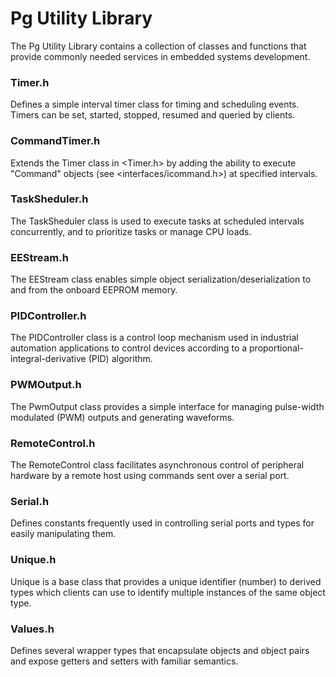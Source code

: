 # Pg Utility Library
The Pg Utility Library contains a collection of classes and functions that provide commonly needed services in embedded systems development.

### Timer.h
Defines a simple interval timer class for timing and scheduling events. Timers can be set, started, stopped, resumed and queried by clients.

### CommandTimer.h
Extends the Timer class in <Timer.h> by adding the ability to execute "Command" objects (see <interfaces/icommand.h>) at specified intervals.

### TaskSheduler.h
The TaskSheduler class is used to execute tasks at scheduled intervals concurrently, and to prioritize tasks or manage CPU loads.

### EEStream.h 
The EEStream class enables simple object serialization/deserialization to and from the onboard EEPROM memory.

### PIDController.h
The PIDController class is a control loop mechanism used in industrial automation applications to control devices according to a proportional-integral-derivative (PID) algorithm.

### PWMOutput.h
The PwmOutput class provides a simple interface for managing pulse-width modulated (PWM) outputs and generating waveforms.

### RemoteControl.h
The RemoteControl class facilitates asynchronous control of peripheral hardware by a remote host using commands sent over a serial port. 

### Serial.h 
Defines constants frequently used in controlling serial ports and types for easily manipulating them.

### Unique.h 
Unique is a base class that provides a unique identifier (number) to derived types which clients can use to identify multiple instances of the same object type.

### Values.h 
Defines several wrapper types that encapsulate objects and object pairs and expose getters and setters with familiar semantics.
